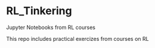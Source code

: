 # RL_Tinkering
Jupyter Notebooks from RL courses

This repo includes practical exercizes from courses on RL
